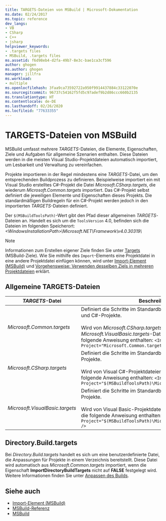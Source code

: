 ```yaml
---
title: TARGETS-Dateien von MSBuild | Microsoft-Dokumentation
ms.date: 02/24/2017
ms.topic: reference
dev_langs:
- VB
- CSharp
- C++
- jsharp
helpviewer_keywords:
- .targets files
- MSBuild, .targets files
ms.assetid: f6d98eb4-d2fa-49b7-8e3c-bae1ca3cf596
author: ghogen
ms.author: ghogen
manager: jillfra
ms.workload:
- multiple
ms.openlocfilehash: 3faa9ca73592722a950f9914437884c33122070e
ms.sourcegitcommit: 96737c54162f5fd5c97adef9b2d86ccc660b2135
ms.translationtype: HT
ms.contentlocale: de-DE
ms.lasthandoff: 02/26/2020
ms.locfileid: "77633355"
---
```

# <a name="msbuild-targets-files"></a>TARGETS-Dateien von MSBuild

MSBuild umfasst mehrere *TARGETS*-Dateien, die Elemente, Eigenschaften, Ziele und Aufgaben für allgemeine Szenarien enthalten. Diese Dateien werden in die meisten Visual Studio-Projektdateien automatisch importiert, um Lesbarkeit und Verwaltung zu vereinfachen.

 Projekte importieren in der Regel mindestens eine *TARGETS*-Datei, um den entsprechenden Buildprozess zu definieren. Beispielweise importiert ein mit Visual Studio erstelltes C#-Projekt die Datei *Microsoft.CSharp.targets*, die wiederum *Microsoft.Common.targets* importiert. Das C#-Projekt selbst definiert die jeweiligen Elemente und Eigenschaften dieses Projekts. Die standardmäßigen Buildregeln für ein C#-Projekt werden jedoch in den importierten *TARGETS*-Dateien definiert.

 Der `$(MSBuildToolsPath)`-Wert gibt den Pfad dieser allgemeinen *TARGETS*-Dateien an. Handelt es sich um die `ToolsVersion` 4.0, befinden sich die Dateien im folgenden Speicherort: *\<WindowsInstallationPath>\Microsoft.NET\Framework\v4.0.30319\\*

> [!NOTE]
> Informationen zum Erstellen eigener Ziele finden Sie unter [Targets](../msbuild/msbuild-targets.md) (MSBuild-Ziele). Wie Sie mithilfe des `Import`-Elements eine Projektdatei in eine andere Projektdatei einfügen können, wird unter [Import-Element (MSBuild)](../msbuild/import-element-msbuild.md) und [Vorgehensweise: Verwenden desselben Ziels in mehreren Projektdateien](../msbuild/how-to-use-the-same-target-in-multiple-project-files.md) erklärt.

## <a name="common-targets-files"></a>Allgemeine TARGETS-Dateien

| *TARGETS*-Datei | Beschreibung |
|---------------------------------| - |
| *Microsoft.Common.targets* | Definiert die Schritte im Standardbuildprozess für Visual Basic- und C#-Projekte.<br /><br /> Wird von *Microsoft.CSharp.targets*-Dateien und *Microsoft.VisualBasic.targets*-Dateien importiert, die die folgende Anweisung enthalten: `<Import Project="Microsoft.Common.targets" />` |
| *Microsoft.CSharp.targets* | Definiert die Schritte im Standardbuildprozess für Visual C#-Projekte.<br /><br /> Wird von Visual C#-Projektdateien (*CSPROJ*) importiert, die die folgende Anweisung enthalten: `<Import Project="$(MSBuildToolsPath)\Microsoft.CSharp.targets" />` |
| *Microsoft.VisualBasic.targets* | Definiert die Schritte im Standardbuildprozess für Visual Basic-Projekte.<br /><br /> Wird von Visual Basic-Projektdateien (*VBPROJ*) importiert, die die folgende Anweisung enthalten: `<Import Project="$(MSBuildToolsPath)\Microsoft.VisualBasic.targets" />` |

## <a name="directorybuildtargets"></a>Directory.Build.targets

Bei *Directory.Build.targets* handelt es sich um eine benutzerdefinierte Datei, die Anpassungen für Projekte in einem Verzeichnis bereitstellt. Diese Datei wird automatisch aus *Microsoft.Common.targets* importiert, wenn die Eigenschaft **ImportDirectoryBuildTargets** nicht auf **FALSE** festgelegt wird. Weitere Informationen finden Sie unter [Anpassen des Builds](customize-your-build.md).

## <a name="see-also"></a>Siehe auch

- [Import-Element (MSBuild)](../msbuild/import-element-msbuild.md)
- [MSBuild-Referenz](../msbuild/msbuild-reference.md)
- [MSBuild](../msbuild/msbuild.md)
